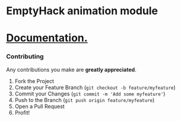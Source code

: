 # EmptyHack animation module

# [Documentation.](https://emptysolutions.gitbook.io/emptyhacks/main/features/cheat-library/animation-module)

### Contributing
Any contributions you make are **greatly appreciated**.

1. Fork the Project
2. Create your Feature Branch (`git checkout -b feature/myfeature`)
3. Commit your Changes (`git commit -m 'Add some myfeature'`)
4. Push to the Branch (`git push origin feature/myfeature`)
5. Open a Pull Request
6. Profit!